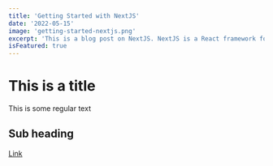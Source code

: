 ```yaml
---
title: 'Getting Started with NextJS'
date: '2022-05-15'
image: 'getting-started-nextjs.png'
excerpt: 'This is a blog post on NextJS. NextJS is a React framework for production'
isFeatured: true
---
```


# This is a title

This is some regular text

## Sub heading

[Link](https://google.com)
